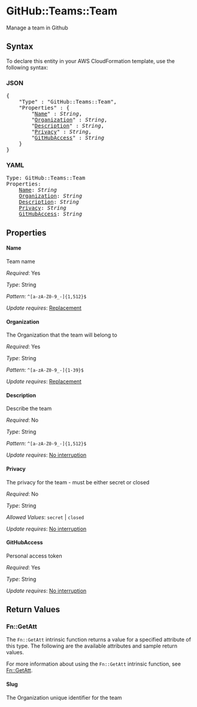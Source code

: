 # GitHub::Teams::Team

Manage a team in Github

## Syntax

To declare this entity in your AWS CloudFormation template, use the following syntax:

### JSON

<pre>
{
    "Type" : "GitHub::Teams::Team",
    "Properties" : {
        "<a href="#name" title="Name">Name</a>" : <i>String</i>,
        "<a href="#organization" title="Organization">Organization</a>" : <i>String</i>,
        "<a href="#description" title="Description">Description</a>" : <i>String</i>,
        "<a href="#privacy" title="Privacy">Privacy</a>" : <i>String</i>,
        "<a href="#githubaccess" title="GitHubAccess">GitHubAccess</a>" : <i>String</i>
    }
}
</pre>

### YAML

<pre>
Type: GitHub::Teams::Team
Properties:
    <a href="#name" title="Name">Name</a>: <i>String</i>
    <a href="#organization" title="Organization">Organization</a>: <i>String</i>
    <a href="#description" title="Description">Description</a>: <i>String</i>
    <a href="#privacy" title="Privacy">Privacy</a>: <i>String</i>
    <a href="#githubaccess" title="GitHubAccess">GitHubAccess</a>: <i>String</i>
</pre>

## Properties

#### Name

Team name

_Required_: Yes

_Type_: String

_Pattern_: <code>^[a-zA-Z0-9_-]{1,512}$</code>

_Update requires_: [Replacement](https://docs.aws.amazon.com/AWSCloudFormation/latest/UserGuide/using-cfn-updating-stacks-update-behaviors.html#update-replacement)

#### Organization

The Organization that the team will belong to

_Required_: Yes

_Type_: String

_Pattern_: <code>^[a-zA-Z0-9_-]{1-39}$</code>

_Update requires_: [Replacement](https://docs.aws.amazon.com/AWSCloudFormation/latest/UserGuide/using-cfn-updating-stacks-update-behaviors.html#update-replacement)

#### Description

Describe the team

_Required_: No

_Type_: String

_Pattern_: <code>^[a-zA-Z0-9_-]{1,512}$</code>

_Update requires_: [No interruption](https://docs.aws.amazon.com/AWSCloudFormation/latest/UserGuide/using-cfn-updating-stacks-update-behaviors.html#update-no-interrupt)

#### Privacy

The privacy for the team - must be either secret or closed

_Required_: No

_Type_: String

_Allowed Values_: <code>secret</code> | <code>closed</code>

_Update requires_: [No interruption](https://docs.aws.amazon.com/AWSCloudFormation/latest/UserGuide/using-cfn-updating-stacks-update-behaviors.html#update-no-interrupt)

#### GitHubAccess

Personal access token

_Required_: Yes

_Type_: String

_Update requires_: [No interruption](https://docs.aws.amazon.com/AWSCloudFormation/latest/UserGuide/using-cfn-updating-stacks-update-behaviors.html#update-no-interrupt)

## Return Values

### Fn::GetAtt

The `Fn::GetAtt` intrinsic function returns a value for a specified attribute of this type. The following are the available attributes and sample return values.

For more information about using the `Fn::GetAtt` intrinsic function, see [Fn::GetAtt](https://docs.aws.amazon.com/AWSCloudFormation/latest/UserGuide/intrinsic-function-reference-getatt.html).

#### Slug

The Organization unique identifier for the team

